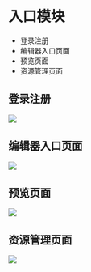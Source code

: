 # 入口模块

- 登录注册
- 编辑器入口页面
- 预览页面
- 资源管理页面

## 登录注册

![](https://basic.dooring.cn/saas/user/7e200e46-4976-44e4-8af9-7082871b6934/Fl6qH97kdLNS1h2Loug7uRx1UOLv.png?imageView2/0/format/webp/q/75)


## 编辑器入口页面

![](https://basic.dooring.cn/saas/user/7e200e46-4976-44e4-8af9-7082871b6934/Fn4x8oyqBPc7YxdfkpkugQxjaO0t.png?imageView2/0/format/webp/q/75)


## 预览页面

![](https://basic.dooring.cn/saas/user/7e200e46-4976-44e4-8af9-7082871b6934/Fig0O8d3mGk--2X81V0pVVdX07Bx.png?imageView2/0/format/webp/q/75)

## 资源管理页面

![](https://basic.dooring.cn/saas/user/7e200e46-4976-44e4-8af9-7082871b6934/FjtKJ2nU5bNfHV-mthVO0e1lpIeA.png?imageView2/0/format/webp/q/75)